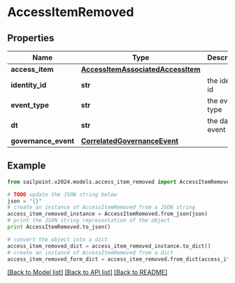 # AccessItemRemoved


## Properties

Name | Type | Description | Notes
------------ | ------------- | ------------- | -------------
**access_item** | [**AccessItemAssociatedAccessItem**](AccessItemAssociatedAccessItem.md) |  | [optional] 
**identity_id** | **str** | the identity id | [optional] 
**event_type** | **str** | the event type | [optional] 
**dt** | **str** | the date of event | [optional] 
**governance_event** | [**CorrelatedGovernanceEvent**](CorrelatedGovernanceEvent.md) |  | [optional] 

## Example

```python
from sailpoint.v2024.models.access_item_removed import AccessItemRemoved

# TODO update the JSON string below
json = "{}"
# create an instance of AccessItemRemoved from a JSON string
access_item_removed_instance = AccessItemRemoved.from_json(json)
# print the JSON string representation of the object
print AccessItemRemoved.to_json()

# convert the object into a dict
access_item_removed_dict = access_item_removed_instance.to_dict()
# create an instance of AccessItemRemoved from a dict
access_item_removed_form_dict = access_item_removed.from_dict(access_item_removed_dict)
```
[[Back to Model list]](../README.md#documentation-for-models) [[Back to API list]](../README.md#documentation-for-api-endpoints) [[Back to README]](../README.md)


